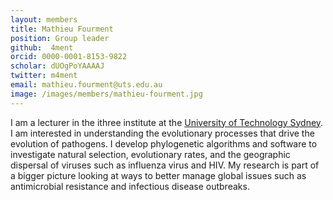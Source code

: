 ```yaml
---
layout: members
title: Mathieu Fourment
position: Group leader
github:  4ment
orcid: 0000-0001-8153-9822
scholar: dUOgPoYAAAAJ
twitter: m4ment
email: mathieu.fourment@uts.edu.au
image: /images/members/mathieu-fourment.jpg
---
```


I am a lecturer in the ithree institute at the [University of Technology Sydney](https://www.uts.edu.au). I am interested in understanding the evolutionary processes that drive the evolution of pathogens. I develop phylogenetic algorithms and software to investigate natural selection, evolutionary rates, and the geographic dispersal of viruses such as influenza virus and HIV. My research is part of a bigger picture looking at ways to better manage global issues such as antimicrobial resistance and infectious disease outbreaks.